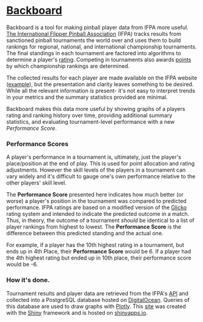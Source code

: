 [Backboard](https://n6nz8f-clayton0coffman.shinyapps.io/backboard/)
===============

Backboard is a tool for making pinball player data from IFPA more useful. [The International Flipper Pinball Association](https://www.ifpapinball.com/) (IFPA) tracks results from sanctioned pinball tournaments the world over and uses them to build rankings for regional, national, and international championship tournaments. The final standings in each tournament are factored into algorithms to determine a player's [rating](https://www.ifpapinball.com/menu/ranking-info-2/#rating). Competing in tournaments also awards [points](https://www.ifpapinball.com/menu/ranking-info-2/#base) by which championship rankings are determined.

The collected results for each player are made available on the IFPA website ([example](https://www.ifpapinball.com/player.php?p=83361)), but the presentation and clarity leaves something to be desired. While all the relevant information _is_ present- it's not easy to interpret trends in your metrics and the summary statistics provided are minimal.

Backboard makes this data more useful by showing graphs of a players rating and ranking history over time, providing additional summary statistics, and evaluating tournament-level performance with a new _Performance Score_.

### Performance Scores

A player's performance in a tournament is, ultimately, just the player's place/position at the end of play. This is used for point allocation and rating adjustments. However the skill levels of the players in a tournament can vary widely and it's difficult to gauge one's own performance relative to the other players' skill level.

The **Performance Score** presented here indicates how much better (or worse) a player's position in the tournament was compared to predicted performance. IFPA ratings are based on a modified version of the [Glicko](https://en.wikipedia.org/wiki/Glicko_rating_system) rating system and intended to indicate the predicted outcome in a match. Thus, in theory, the outcome of a tournament _should_ be identical to a list of player rankings from highest to lowest. The **Performance Score** is the difference between this predicted standing and the actual one.

For example, if a player has the 10th highest rating in a tournament, but ends up in 4th Place, their **Performance Score** would be 6. If a player had the 4th highest rating but ended up in 10th place, their performance score would be -6.

### How it's done.

Tournament results and player data are retrieved from the IFPA's [API](https://www.ifpapinball.com/api/documentation/) and collected into a PostgreSQL database hosted on [DigitalOcean](https://www.digitalocean.com/). Queries of this database are used to draw graphs with [Plotly](https://plotly.com/python/). This [site](https://n6nz8f-clayton0coffman.shinyapps.io/backboard/) was created with the [Shiny](https://shiny.rstudio.com/py/) framework and is hosted on [shinyapps.io](https://www.shinyapps.io/).
